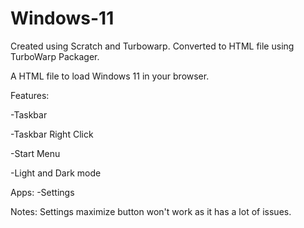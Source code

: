 # Windows-11
Created using Scratch and Turbowarp. 
Converted to HTML file using TurboWarp Packager.

A HTML file to load Windows 11 in your browser.

Features:

-Taskbar

-Taskbar Right Click
  
-Start Menu

-Light and Dark mode 

Apps:
-Settings

Notes:
Settings maximize button won't work as it has a lot of issues.
